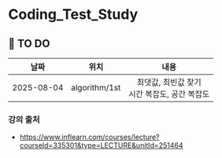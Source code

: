 # Coding_Test_Study


## 📌 TO DO
| 날짜 | 위치 | 내용 |
|:---:|:---:|:---:|
| 2025-08-04 | algorithm/1st | 최댓값, 최빈값 찾기<br/> 시간 복잡도, 공간 복잡도<br/>   |



### 강의 출처
- https://www.inflearn.com/courses/lecture?courseId=335301&type=LECTURE&unitId=251464

